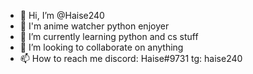 - 👋 Hi, I’m @Haise240
- 👀 I'm anime watcher python enjoyer
- 🌱 I’m currently learning python and cs stuff
- 💞️ I’m looking to collaborate on anything
- 📫 How to reach me discord: Haise#9731  tg: haise240

<!---
Haise240/Haise240 is a ✨ special ✨ repository because its `README.md` (this file) appears on your GitHub profile.
You can click the Preview link to take a look at your changes.
--->
